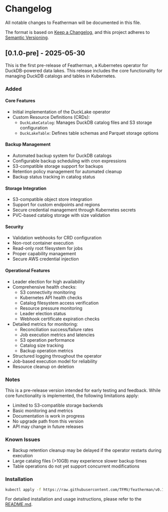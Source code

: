 # Changelog

All notable changes to Featherman will be documented in this file.

The format is based on [Keep a Changelog](https://keepachangelog.com/en/1.0.0/),
and this project adheres to [Semantic Versioning](https://semver.org/spec/v2.0.0.html).

## [0.1.0-pre] - 2025-05-30

This is the first pre-release of Featherman, a Kubernetes operator for DuckDB-powered data lakes. This release includes the core functionality for managing DuckDB catalogs and tables in Kubernetes.

### Added

#### Core Features

- Initial implementation of the DuckLake operator
- Custom Resource Definitions (CRDs):
  - `DuckLakeCatalog`: Manages DuckDB catalog files and S3 storage configuration
  - `DuckLakeTable`: Defines table schemas and Parquet storage options

#### Backup Management

- Automated backup system for DuckDB catalogs
- Configurable backup scheduling with cron expressions
- S3-compatible storage support for backups
- Retention policy management for automated cleanup
- Backup status tracking in catalog status

#### Storage Integration

- S3-compatible object store integration
- Support for custom endpoints and regions
- Secure credential management through Kubernetes secrets
- PVC-based catalog storage with size validation

#### Security

- Validation webhooks for CRD configuration
- Non-root container execution
- Read-only root filesystem for jobs
- Proper capability management
- Secure AWS credential injection

#### Operational Features

- Leader election for high availability
- Comprehensive health checks:
  - S3 connectivity monitoring
  - Kubernetes API health checks
  - Catalog filesystem access verification
  - Resource pressure monitoring
  - Leader election status
  - Webhook certificate expiration checks
- Detailed metrics for monitoring:
  - Reconciliation success/failure rates
  - Job execution metrics and latencies
  - S3 operation performance
  - Catalog size tracking
  - Backup operation metrics
- Structured logging throughout the operator
- Job-based execution model for reliability
- Resource cleanup on deletion

### Notes

This is a pre-release version intended for early testing and feedback. While core functionality is implemented, the following limitations apply:

- Limited to S3-compatible storage backends
- Basic monitoring and metrics
- Documentation is work in progress
- No upgrade path from this version
- API may change in future releases

### Known Issues

- Backup retention cleanup may be delayed if the operator restarts during execution
- Large catalog files (>10GB) may experience slower backup times
- Table operations do not yet support concurrent modifications

### Installation

```bash
kubectl apply -f https://raw.githubusercontent.com/TFMV/featherman/v0.1.0-pre/deploy/manifests.yaml
```

For detailed installation and usage instructions, please refer to the [README.md](README.md).
